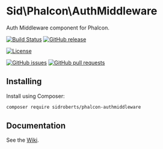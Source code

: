 Sid\Phalcon\AuthMiddleware
==========================

Auth Middleware component for Phalcon.



[![Build Status](https://img.shields.io/travis/SidRoberts/phalcon-authmiddleware/2.0.x.svg?style=for-the-badge)](https://travis-ci.org/SidRoberts/phalcon-authmiddleware)
[![GitHub release](https://img.shields.io/github/release/SidRoberts/phalcon-authmiddleware.svg?style=for-the-badge)]()

[![License](https://img.shields.io/github/license/SidRoberts/phalcon-authmiddleware.svg?style=for-the-badge)]()

[![GitHub issues](https://img.shields.io/github/issues-raw/SidRoberts/phalcon-authmiddleware.svg?style=for-the-badge)](https://github.com/SidRoberts/phalcon-authmiddleware/issues)
[![GitHub pull requests](https://img.shields.io/github/issues-pr-raw/SidRoberts/phalcon-authmiddleware.svg?style=for-the-badge)](https://github.com/SidRoberts/phalcon-authmiddleware/pulls)



## Installing

Install using Composer:

```bash
composer require sidroberts/phalcon-authmiddleware
```



## Documentation

See the [Wiki](https://github.com/SidRoberts/phalcon-authmiddleware/wiki).
